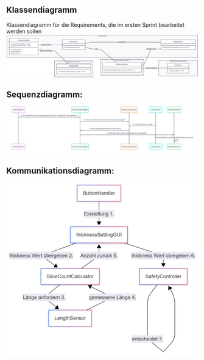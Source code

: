 ## Klassendiagramm
Klassendiagramm für die Requirements, die im ersten Sprint bearbeitet werden sollen
![Klassendiagramm](../referenziert/KlassenDiagramm.png)


## Sequenzdiagramm:
![Sequenzdiagramm](../referenziert/SequenzDiagramm.png)

## Kommunikationsdiagramm:
![Kommunikationsdiagramm](../referenziert/Kommunikationsdiagramm.png)
